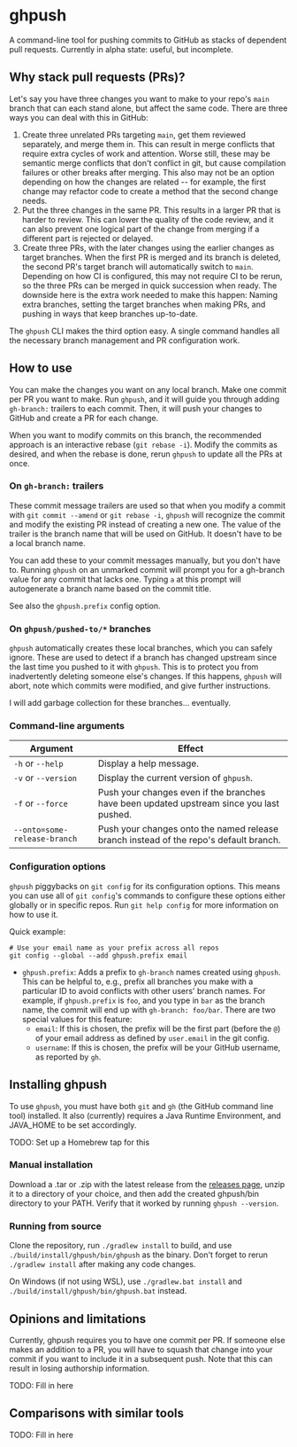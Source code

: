 # ghpush

A command-line tool for pushing commits to GitHub as stacks of dependent pull requests. Currently in alpha state:
useful, but incomplete.

## Why stack pull requests (PRs)?

Let's say you have three changes you want to make to your repo's `main` branch that can each stand alone, but affect the
same code. There are three ways you can deal with this in GitHub:

1. Create three unrelated PRs targeting `main`, get them reviewed separately, and merge them in. This can result in
   merge conflicts that require extra cycles of work and attention. Worse still, these may be semantic merge conflicts
   that don't conflict in git, but cause compilation failures or other breaks after merging. This also may not be an
   option depending on how the changes are related -- for example, the first change may refactor code to create a method
   that the second change needs.
2. Put the three changes in the same PR. This results in a larger PR that is harder to review. This can lower the
   quality of the code review, and it can also prevent one logical part of the change from merging if a different part
   is rejected or delayed.
3. Create three PRs, with the later changes using the earlier changes as target branches. When the first PR is merged
   and its branch is deleted, the second PR's target branch will automatically switch to `main`. Depending on how CI
   is configured, this may not require CI to be rerun, so the three PRs can be merged in quick succession when ready.
   The downside here is the extra work needed to make this happen: Naming extra branches, setting the target branches
   when making PRs, and pushing in ways that keep branches up-to-date.

The `ghpush` CLI makes the third option easy. A single command handles all the necessary branch management and PR
configuration work.

## How to use

You can make the changes you want on any local branch. Make one commit per PR you want to make. Run `ghpush`, and it
will guide you through adding `gh-branch:` trailers to each commit. Then, it will push your changes to GitHub and create a
PR for each change.

When you want to modify commits on this branch, the recommended approach is an interactive rebase (`git rebase -i`).
Modify the commits as desired, and when the rebase is done, rerun `ghpush` to update all the PRs at once.

### On `gh-branch:` trailers

These commit message trailers are used so that when you modify a commit with `git commit --amend` or `git rebase -i`,
`ghpush` will recognize the commit and modify the existing PR instead of creating a new one. The value of the trailer is the
branch name that will be used on GitHub. It doesn't have to be a local branch name.

You can add these to your commit messages manually, but you don't have to. Running `ghpush` on an unmarked commit will
prompt you for a gh-branch value for any commit that lacks one. Typing `a` at this prompt will autogenerate a branch
name based on the commit title.

See also the `ghpush.prefix` config option.

### On `ghpush/pushed-to/*` branches

`ghpush` automatically creates these local branches, which you can safely ignore. These are used to detect if a branch
has changed upstream since the last time you pushed to it with `ghpush`. This is to protect you from inadvertently
deleting someone else's changes. If this happens, `ghpush` will abort, note which commits were modified, and give
further instructions.

I will add garbage collection for these branches... eventually.

### Command-line arguments

| Argument                     | Effect                                                                                   |
|------------------------------|------------------------------------------------------------------------------------------|
| `-h` or `--help`             | Display a help message.                                                                  |
| `-v` or `--version`          | Display the current version of `ghpush`.                                                 |
| `-f` or `--force`            | Push your changes even if the branches have been updated upstream since you last pushed. |
| `--onto=some-release-branch` | Push your changes onto the named release branch instead of the repo's default branch.    |

### Configuration options

`ghpush` piggybacks on `git config` for its configuration options. This means you can use all of `git config`'s commands
to configure these options either globally or in specific repos. Run `git help config` for more information on how to
use it.

Quick example:

```shell
# Use your email name as your prefix across all repos
git config --global --add ghpush.prefix email
```

* `ghpush.prefix`: Adds a prefix to `gh-branch` names created using `ghpush`. This can be helpful to, e.g., prefix all
  branches you make with a particular ID to avoid conflicts with other users' branch names. For example, if
  `ghpush.prefix` is `foo`, and you type in `bar` as the branch name, the commit will end up with `gh-branch: foo/bar`.
  There are two special values for this feature:
  * `email`: If this is chosen, the prefix will be the first part (before the `@`) of your email address as defined by
    `user.email` in the git config.
  * `username`: If this is chosen, the prefix will be your GitHub username, as reported by `gh`.

## Installing ghpush

To use `ghpush`, you must have both `git` and `gh` (the GitHub command line tool) installed. It also (currently)
requires a Java Runtime Environment, and JAVA_HOME to be set accordingly.

TODO: Set up a Homebrew tap for this

### Manual installation

Download a .tar or .zip with the latest release from the [releases page](https://github.com/AlexLandau/ghpush/releases),
unzip it to a directory of your choice, and then add the created ghpush/bin directory to your PATH. Verify that it
worked by running `ghpush --version`.

### Running from source

Clone the repository, run `./gradlew install` to build, and use `./build/install/ghpush/bin/ghpush` as the binary. Don't
forget to rerun `./gradlew install` after making any code changes.

On Windows (if not using WSL), use `./gradlew.bat install` and `./build/install/ghpush/bin/ghpush.bat` instead.

## Opinions and limitations

Currently, ghpush requires you to have one commit per PR. If someone else makes an addition to a PR, you will have to
squash that change into your commit if you want to include it in a subsequent push. Note that this can result in losing
authorship information.

TODO: Fill in here

## Comparisons with similar tools

TODO: Fill in here
